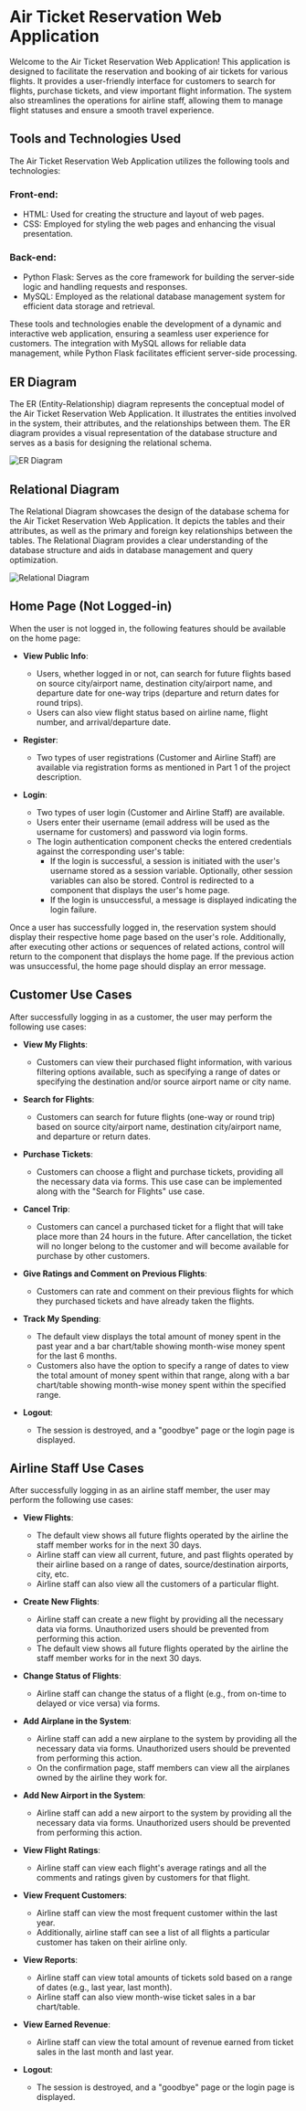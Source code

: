 # Air Ticket Reservation Web Application

Welcome to the Air Ticket Reservation Web Application! This application is designed to facilitate the reservation and booking of air tickets for various flights. It provides a user-friendly interface for customers to search for flights, purchase tickets, and view important flight information. The system also streamlines the operations for airline staff, allowing them to manage flight statuses and ensure a smooth travel experience.

## Tools and Technologies Used

The Air Ticket Reservation Web Application utilizes the following tools and technologies:

### Front-end:
- HTML: Used for creating the structure and layout of web pages.
- CSS: Employed for styling the web pages and enhancing the visual presentation.

### Back-end:
- Python Flask: Serves as the core framework for building the server-side logic and handling requests and responses.
- MySQL: Employed as the relational database management system for efficient data storage and retrieval.

These tools and technologies enable the development of a dynamic and interactive web application, ensuring a seamless user experience for customers. The integration with MySQL allows for reliable data management, while Python Flask facilitates efficient server-side processing.

## ER Diagram

The ER (Entity-Relationship) diagram represents the conceptual model of the Air Ticket Reservation Web Application. It illustrates the entities involved in the system, their attributes, and the relationships between them. The ER diagram provides a visual representation of the database structure and serves as a basis for designing the relational schema.

![ER Diagram](url_or_path_to_er_diagram_image)

## Relational Diagram

The Relational Diagram showcases the design of the database schema for the Air Ticket Reservation Web Application. It depicts the tables and their attributes, as well as the primary and foreign key relationships between the tables. The Relational Diagram provides a clear understanding of the database structure and aids in database management and query optimization.

![Relational Diagram](url_or_path_to_relational_diagram_image)

## Home Page (Not Logged-in)

When the user is not logged in, the following features should be available on the home page:

- **View Public Info**:
  - Users, whether logged in or not, can search for future flights based on source city/airport name, destination city/airport name, and departure date for one-way trips (departure and return dates for round trips).
  - Users can also view flight status based on airline name, flight number, and arrival/departure date.

- **Register**:
  - Two types of user registrations (Customer and Airline Staff) are available via registration forms as mentioned in Part 1 of the project description.

- **Login**:
  - Two types of user login (Customer and Airline Staff) are available.
  - Users enter their username (email address will be used as the username for customers) and password via login forms.
  - The login authentication component checks the entered credentials against the corresponding user's table:
    - If the login is successful, a session is initiated with the user's username stored as a session variable. Optionally, other session variables can also be stored. Control is redirected to a component that displays the user's home page.
    - If the login is unsuccessful, a message is displayed indicating the login failure.

Once a user has successfully logged in, the reservation system should display their respective home page based on the user's role. Additionally, after executing other actions or sequences of related actions, control will return to the component that displays the home page. If the previous action was unsuccessful, the home page should display an error message.

## Customer Use Cases

After successfully logging in as a customer, the user may perform the following use cases:

- **View My Flights**:
  - Customers can view their purchased flight information, with various filtering options available, such as specifying a range of dates or specifying the destination and/or source airport name or city name.

- **Search for Flights**:
  - Customers can search for future flights (one-way or round trip) based on source city/airport name, destination city/airport name, and departure or return dates.

- **Purchase Tickets**:
  - Customers can choose a flight and purchase tickets, providing all the necessary data via forms. This use case can be implemented along with the "Search for Flights" use case.

- **Cancel Trip**:
  - Customers can cancel a purchased ticket for a flight that will take place more than 24 hours in the future. After cancellation, the ticket will no longer belong to the customer and will become available for purchase by other customers.

- **Give Ratings and Comment on Previous Flights**:
  - Customers can rate and comment on their previous flights for which they purchased tickets and have already taken the flights.

- **Track My Spending**:
  - The default view displays the total amount of money spent in the past year and a bar chart/table showing month-wise money spent for the last 6 months.
  - Customers also have the option to specify a range of dates to view the total amount of money spent within that range, along with a bar chart/table showing month-wise money spent within the specified range.

- **Logout**:
  - The session is destroyed, and a "goodbye" page or the login page is displayed.

## Airline Staff Use Cases

After successfully logging in as an airline staff member, the user may perform the following use cases:

- **View Flights**:
  - The default view shows all future flights operated by the airline the staff member works for in the next 30 days.
  - Airline staff can view all current, future, and past flights operated by their airline based on a range of dates, source/destination airports, city, etc.
  - Airline staff can also view all the customers of a particular flight.

- **Create New Flights**:
  - Airline staff can create a new flight by providing all the necessary data via forms. Unauthorized users should be prevented from performing this action.
  - The default view shows all future flights operated by the airline the staff member works for in the next 30 days.

- **Change Status of Flights**:
  - Airline staff can change the status of a flight (e.g., from on-time to delayed or vice versa) via forms.

- **Add Airplane in the System**:
  - Airline staff can add a new airplane to the system by providing all the necessary data via forms. Unauthorized users should be prevented from performing this action.
  - On the confirmation page, staff members can view all the airplanes owned by the airline they work for.

- **Add New Airport in the System**:
  - Airline staff can add a new airport to the system by providing all the necessary data via forms. Unauthorized users should be prevented from performing this action.

- **View Flight Ratings**:
  - Airline staff can view each flight's average ratings and all the comments and ratings given by customers for that flight.

- **View Frequent Customers**:
  - Airline staff can view the most frequent customer within the last year.
  - Additionally, airline staff can see a list of all flights a particular customer has taken on their airline only.

- **View Reports**:
  - Airline staff can view total amounts of tickets sold based on a range of dates (e.g., last year, last month).
  - Airline staff can also view month-wise ticket sales in a bar chart/table.

- **View Earned Revenue**:
  - Airline staff can view the total amount of revenue earned from ticket sales in the last month and last year.

- **Logout**:
  - The session is destroyed, and a "goodbye" page or the login page is displayed.



